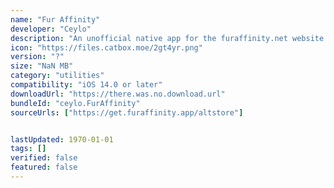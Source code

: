 ```yaml
---
name: "Fur Affinity"
developer: "Ceylo"
description: "An unofficial native app for the furaffinity.net website."
icon: "https://files.catbox.moe/2gt4yr.png"
version: "?"
size: "NaN MB"
category: "utilities"
compatibility: "iOS 14.0 or later"
downloadUrl: "https://there.was.no.download.url"
bundleId: "ceylo.FurAffinity"
sourceUrls: ["https://get.furaffinity.app/altstore"]


lastUpdated: 1970-01-01
tags: []
verified: false
featured: false
---
```

